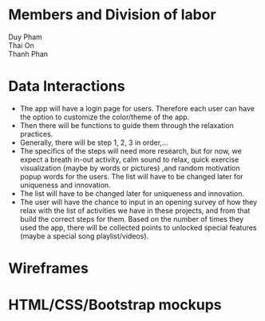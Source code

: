 # Members and Division of labor
Duy Pham <br>
Thai On <br>
Thanh Phan <br>

# Data Interactions
* The app will have a login page for users. Therefore each user can have the option to customize the color/theme of the app. 
* Then there will be functions to guide them through the relaxation practices.
* Generally, there will be step 1, 2, 3 in order,... 
* The specifics of the steps will need more research, but for now, we expect a breath in-out activity, calm sound to relax, quick exercise visualization (maybe by words or pictures) ,and random motivation popup words for the users. The list will have to be changed later for uniqueness and innovation.
* The list will have to be changed later for uniqueness and innovation.
* The user will have the chance to input in an opening survey of how they relax with the list of activities we have in these projects, 
and from that build the correct steps for them. Based on the number of times they used the app, 
there will be collected points to unlocked special features (maybe a special song playlist/videos).
# Wireframes
# HTML/CSS/Bootstrap mockups
